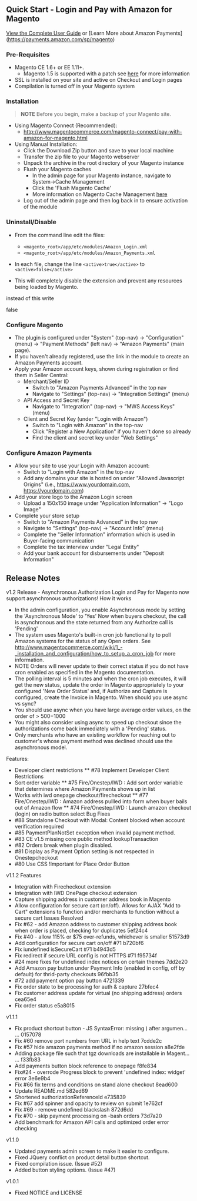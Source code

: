 ## Quick Start - Login and Pay with Amazon for Magento

[View the Complete User Guide](https://github.com/amzn/amazon-payments-magento-plugin/wiki)
or [Learn More about Amazon Payments] (https://payments.amazon.com/sp/magento)


### Pre-Requisites
* Magento CE 1.6+ or EE 1.11+.
    * Magento 1.5 is supported with a patch see [here](https://github.com/amzn/amazon-payments-magento-plugin/wiki/Community-and-FAQ#q-i-am-on-magento-ce-15-or-magento-ee-110-can-i-use-amazon-payments) for more information
* SSL is installed on your site and active on Checkout and Login pages
* Compilation is turned off in your Magento system


### Installation
> **NOTE** Before you begin, make a backup of your Magento site.

* Using Magento Connect (Recommended):
    * http://www.magentocommerce.com/magento-connect/pay-with-amazon-for-magento.html
* Using Manual Installation:
    * Click the Download Zip button and save to your local machine
    * Transfer the zip file to your Magento webserver
    * Unpack the archive in the root directory of your Magento instance
    * Flush your Magento caches
        * In the admin page for your Magento instance, navigate to System->Cache Management
        * Click the 'Flush Magento Cache'
        * More information on Magento Cache Management [here](http://www.magentocommerce.com/knowledge-base/entry/cache-storage-management)
    * Log out of the admin page and then log back in to ensure activation of the module

### Uninstall/Disable
* From the command line edit the files: 
   * `<magento_root>/app/etc/modules/Amazon_Login.xml`
   * `<magento_root>/app/etc/modules/Amazon_Payments.xml`
* In each file, change the line
   `<active>true</active>`
   to
   `<active>false</active>`

* This will completely disable the extension and prevent any resources being loaded by Magento.


instead of this write

<active>false</active>

### Configure Magento
* The plugin is configured under "System" (top-nav) -> "Configuration" (menu) -> "Payment Methods" (left nav) -> "Amazon Payments" (main page).
* If you haven't already registered, use the link in the module to create an Amazon Payments account.
* Apply your Amazon account keys, shown during registration or find them in Seller Central:
    * Merchant/Seller ID
       * Switch to "Amazon Payments Advanced" in the top nav
       * Navigate to "Settings" (top-nav) -> "Integration Settings" (menu)
    * API Access and Secret Key
       * Navigate to "Integration" (top-nav) -> "MWS Access Keys" (menu)
    * Client and Secret Key (under "Login with Amazon")
       * Switch to "Login with Amazon" in the top-nav
       * Click "Register a New Application" if you haven't done so already
       * Find the client and secret key under "Web Settings"


### Configure Amazon Payments
 * Allow your site to use your Login with Amazon account:
    * Switch to "Login with Amazon" in the top-nav
    * Add any domains your site is hosted on under "Allowed Javascript Origins" (i.e., https://www.yourdomain.com, https://yourdomain.com)
 * Add your store logo to the Amazon Login screen
    * Upload a 150x150 image under "Application Information" -> "Logo Image"
 * Complete your store setup
    * Switch to "Amazon Payments Advanced" in the top nav
    * Navigate to "Settings" (top-nav) -> "Account Info" (menu)
    * Complete the "Seller Information" information which is used in Buyer-facing communication
    * Complete the tax interview under "Legal Entity"
    * Add your bank account for disbursements under "Deposit Information"

## Release Notes

v1.2 Release - Asynchronous Authorization
Login and Pay for Magento now support asynchronous authorizations!
How it works
* In the admin configuration, you enable Asynchronous mode by setting the 'Asynchronous Mode' to 'Yes' Now when buyers checkout, the call is asynchronous and the state returned from any Authorize call is 'Pending'
* The system uses Magento's built-in cron job functionality to poll Amazon systems for the status of any Open orders. See http://www.magentocommerce.com/wiki/1_-_installation_and_configuration/how_to_setup_a_cron_job for more information.
* NOTE Orders will never update to their correct status if you do not have cron enabled as specified in the Magento documentation.
* The polling interval is 5 minutes and when the cron job executes, it will get the new status, update the order in Magento appropriately to your configured 'New Order Status' and, if Authorize and Capture is configured, create the Invoice in Magento.
When should you use async vs sync?
* You should use async when you have large average order values, on the order of > $500-$1000
* You might also consider using async to speed up checkout since the authorizations come back immediately with a 'Pending' status.
* Only merchants who have an existing workflow for reaching out to customer's whose payment method was declined should use the asynchronous model.

Features:
* Developer client restrictions
** #78 Implement Developer Client Restrictions
* Sort order variable
** #75 Fire/Onestep/IWD : Add sort order variable that determines where Amazon Payments shows up in list
* Works with iwd onepage checkout/firecheckout
** #77 Fire/Onestep/IWD : Amazon address pullled into form when buyer bails out of Amazon flow
** #74 Fire/Onestep/IWD : Launch amazon checkout (login) on radio button select
Bug Fixes
* #88 Standalone Checkout with Modal: Content blocked when account verification required
* #85 PaymentPlanNotSet exception when invalid payment method.
* #83 CE v1.5 missing core public method lookupTransaction
* #82 Orders break when plugin disabled.
* #81 Display as Payment Option setting is not respected in Onestepcheckout
* #80 Use CSS !Important for Place Order Button

v1.1.2
Features
* Integration with Firecheckout extension
* Integration with IWD OnePage checkout extension
* Capture shipping address in customer address book in Magento
* Allow configuration for secure cart (on/off). Allows for AJAX "Add to Cart" extensions to function and/or merchants to function without a secure cart
Issues Resolved
* Fix #62 - add Amazon address to customer shipping address book when order is placed, checking for duplicates 5ef24c4
* Fix #40 - allow 115% or $75 over-refunds, whichever is smaller 51573d9
* Add configuration for secure cart on/off #71 b720bf6
* Fix iundefined isSecureCart #71 b4943d5
* Fix redirect if secure URL config is not HTTPS #71 f95734f
* #24 more fixes for undefined index notices on certain themes 7dd2e20
* Add Amazon pay button under Payment Info (enabled in config, off by default) for thrid-party checkouts 96fbb35
* #72 add payment option pay button 4721339
* Fix order state to be processing for auth & capture 27bfec4
* Fix customer address update for virtual (no shipping address) orders cea65e4
* Fix order status e5a8015

v1.1.1 
* Fix product shortcut button - JS SyntaxError: missing ) after argumen… … 0157078
* Fix #60 remove port numbers from URL in help text 7cdde2c
* Fix #57 hide amazon payments method if no amazon session a8e2fde
* Adding package file such that tgz downloads are installable in Magent… … f33fb83
* Add payments button block reference to onepage f8fe834
* Fix#24 - overrode Progress block to prevent 'undefined index: widget' error 3e6e9b4
* Fix #66 fix terms and conditions on stand alone checkout 8ead600
* Update README.md 582ed69
* Shortened authorizationReferenceId e735839
* Fix #67 add spinner and opacity to review on submit 1e762cf
* Fix #69 - remove undefined blackslash 872d6dd
* Fix #70 - skip payment processing on -bash orders 73d7a20
* Add benchmark for Amazon API calls and optimized order error checking

v1.1.0
* Updated payments admin screen to make it easier to configure.
* Fixed JQuery conflict on product detail button shortcut.
* Fixed compilation issue. (Issue #52)
* Added button styling options. (Issue #47)

v1.0.1
* Fixed NOTICE and LICENSE
